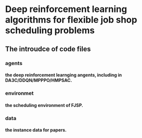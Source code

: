 # Deep reinforcement learning algorithms for flexible job shop scheduling problems
## The introudce of code files
### agents
#### the deep reinforcement learnging angents, including in DA3C/DDQN/MPPPO/HMPSAC.
### environmet
#### the scheduling environment of FJSP.
### data
#### the instance data for papers.
